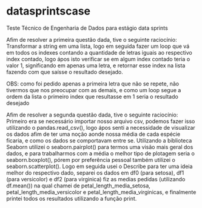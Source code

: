 # datasprintscase
Teste Técnico de Engenharia de Dados para estágio data sprints

Afim de resolver a primeira questão dada, tive o seguinte raciocínio:   
Transformar a string em uma lista, logo em seguida fazer um loop que vá em todos os indexes contando a quantidade de letras iguais ao respectivo index contado, logo
ápos isto verificar se em algum index contado teria o valor 1, significando em apenas uma letra, e retornar esse index na lista fazendo com que saísse o resultado desejado.

OBS: como foi pedido apenas a primeira letra que não se repete, não tivermos que nos preocupar com as demais, e como um loop segue a ordem da lista o primeiro index que resultasse em 1 seria o resultado desejado


Afim de resolver a segunda questão dada, tive o seguinte raciocínio:    
Primeiro era se necessário importar nosso arquivo csv, podemos fazer isso utilizando o pandas.read_csv(), logo ápos senti a necessidade de visualizar os dados afim de ter uma noção aonde nossa média de cada espécie ficaria, e como os dados se comportavam entre se. Utilizando a biblioteca Seaborn utilizei o seaborn.pairplot() para termos uma visão mais geral dos dados, e para trabalharmos com a média o melhor tipo de plotagem seria o seaborn.boxplot(), pórem por preferência pessoal também utilizei o seaborn.scatterplot(). Logo em seguida usei o Describe para ter uma ideia melhor do respectivo dado, separei os dados em df0 (para setosa), df1 (para versicolor) e df2 (para virginica) fiz as medias pedidas (utilizando df.mean()) na qual chamei de petal_length_media_setosa, petal_length_media_versicolor e petal_length_media_virginicas, e finalmente printei todos os resultados utilizando a função print.
